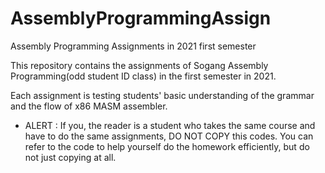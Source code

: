 # AssemblyProgrammingAssign
Assembly Programming Assignments in 2021 first semester

This repository contains the assignments of Sogang Assembly Programming(odd student ID class) in the first semester in 2021.

Each assignment is testing students' basic understanding of the grammar and the flow of x86 MASM assembler.

* ALERT : If you, the reader is a student who takes the same course and have to do the same assignments, DO NOT COPY this codes. You can refer to the code to help yourself do the homework efficiently, but do not just copying at all. 
